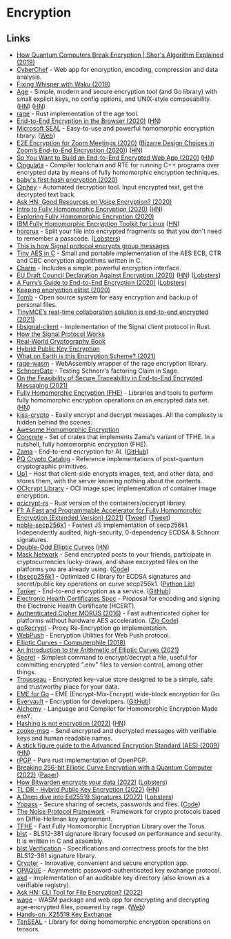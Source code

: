 # Encryption


## Links

- [How Quantum Computers Break Encryption | Shor's Algorithm Explained (2019)](https://www.youtube.com/watch?v=lvTqbM5Dq4Q)
- [CyberChef](https://github.com/gchq/CyberChef) - Web app for encryption, encoding, compression and data analysis.
- [Fixing Whisper with Waku (2019)](https://vac.dev/fixing-whisper-with-waku)
- [Age](https://github.com/FiloSottile/age) - Simple, modern and secure encryption tool (and Go library) with small explicit keys, no config options, and UNIX-style composability. ([HN](https://news.ycombinator.com/item?id=21895671)) ([HN](https://news.ycombinator.com/item?id=28435613))
- [rage](https://github.com/str4d/rage) - Rust implementation of the age tool.
- [End-to-End Encryption in the Browser (2020)](https://blog.excalidraw.com/end-to-end-encryption/) ([HN](https://news.ycombinator.com/item?id=22663435))
- [Microsoft SEAL](https://github.com/microsoft/SEAL) - Easy-to-use and powerful homomorphic encryption library. ([Web](https://www.microsoft.com/en-us/research/project/microsoft-seal/))
- [E2E Encryption for Zoom Meetings (2020)](https://github.com/zoom/zoom-e2e-whitepaper/blob/master/zoom_e2e.pdf) ([Bizarre Design Choices in Zoom’s End-to-End Encryption (2020)](https://soatok.blog/2020/10/28/bizarre-design-choices-in-zooms-end-to-end-encryption/)) ([HN](https://news.ycombinator.com/item?id=24937298))
- [So You Want to Build an End-to-End Encrypted Web App (2020)](https://www.zfnd.org/blog/so-you-want-an-e2e-encrypted-webapp/) ([HN](https://news.ycombinator.com/item?id=23426564))
- [Cingulata](https://github.com/CEA-LIST/Cingulata) - Compiler toolchain and RTE for running C++ programs over encrypted data by means of fully homomorphic encryption techniques.
- [baby's first hash encryption (2020)](https://www.thefragehaver.com/posts/encryptionone/)
- [Ciphey](https://github.com/Ciphey/Ciphey) - Automated decryption tool. Input encrypted text, get the decrypted text back.
- [Ask HN: Good Resources on Voice Encryption? (2020)](https://news.ycombinator.com/item?id=23712006)
- [Intro to Fully Homomorphic Encryption (2020)](http://blog.higashi.tech/2020/06/16/fhe_01.html) ([HN](https://news.ycombinator.com/item?id=23721661))
- [Exploring Fully Homomorphic Encryption (2020)](https://vitalik.ca/general/2020/07/20/homomorphic.html)
- [IBM Fully Homomorphic Encryption Toolkit for Linux](https://github.com/IBM/fhe-toolkit-linux) ([HN](https://news.ycombinator.com/item?id=24025478))
- [horcrux](https://github.com/jesseduffield/horcrux) - Split your file into encrypted fragments so that you don't need to remember a passcode. ([Lobsters](https://lobste.rs/s/2nalpm/split_files_into_encrypted_segments))
- [This is how Signal protocol encrypts group messages](https://www.reddit.com/r/signal/comments/a2ogk2/this_is_how_signal_protocol_encrypts_group/)
- [Tiny AES in C](https://github.com/kokke/tiny-AES-c) - Small and portable implementation of the AES ECB, CTR and CBC encryption algorithms written in C.
- [Charm](https://github.com/charmbracelet/charm) - Includes a simple, powerful encryption interface.
- [EU Draft Council Declaration Against Encryption (2020)](https://www.statewatch.org/media/1434/eu-council-draft-declaration-against-encryption-12143-20.pdf) ([HN](https://news.ycombinator.com/item?id=25028411)) ([Lobsters](https://lobste.rs/s/ydeb9n/eu_draft_declaration_against_encryption))
- [A Furry’s Guide to End-to-End Encryption (2020)](https://soatok.blog/2020/11/14/going-bark-a-furrys-guide-to-end-to-end-encryption/) ([Lobsters](https://lobste.rs/s/mn1am1/going_bark_furry_s_guide_end_end))
- [Keeping encryption elitist (2020)](https://blog.cerebralab.com/Keeping_encryption_elitist)
- [Tomb](https://github.com/dyne/Tomb) - Open source system for easy encryption and backup of personal files.
- [TinyMCE’s real-time collaboration solution is end-to-end encrypted (2021)](https://www.tiny.cloud/blog/real-time-collaboration-end-to-end-encryption/)
- [libsignal-client](https://github.com/signalapp/libsignal-client) - Implementation of the Signal client protocol in Rust.
- [How the Signal Protocol Works](https://livebook.manning.com/book/real-world-cryptography/chapter-10/v-10/1)
- [Real-World Cryptography Book](https://livebook.manning.com/book/real-world-cryptography/welcome/v-10/)
- [Hybrid Public Key Encryption](https://github.com/cfrg/draft-irtf-cfrg-hpke)
- [What on Earth is this Encryption Scheme? (2021)](https://capnfabs.net/posts/wtf-encryption-scheme-synology-diskstation-nas/)
- [rage-wasm](https://github.com/kanru/rage-wasm) - WebAssembly wrapper of the rage encryption library.
- [SchnorrGate](https://github.com/lducas/SchnorrGate) - Testing Schnorr's factoring Claim in Sage.
- [On the Feasibility of Secure Traceability in End-to-End Encrypted Messaging (2021)](https://nadim.computer/posts/2021-06-02-traceability.html)
- [Fully Homomorphic Encryption (FHE)](https://github.com/google/fully-homomorphic-encryption) - Libraries and tools to perform fully homomorphic encryption operations on an encrypted data set. ([HN](https://news.ycombinator.com/item?id=27510902))
- [kiss-crypto](https://www.npmjs.com/package/kiss-crypto) - Easily encrypt and decrypt messages. All the complexity is hidden behind the scenes.
- [Awesome Homomorphic Encryption](https://github.com/jonaschn/awesome-he)
- [Concrete](https://github.com/zama-ai/concrete) - Set of crates that implements Zama's variant of TFHE. In a nutshell, fully homomorphic encryption (FHE).
- [Zama](https://zama.ai/) - End-to-end encryption for AI. ([GitHub](https://github.com/zama-ai))
- [PQ Crypto Catalog](https://github.com/kriskwiatkowski/pqc) - Reference implementations of post-quantum cryptographic primitives.
- [Up1](https://github.com/Upload/Up1) - Host that client-side encrypts images, text, and other data, and stores them, with the server knowing nothing about the contents.
- [OCIcrypt Library](https://github.com/containers/ocicrypt) - OCI image spec implementation of container image encryption.
- [ocicrypt-rs](https://github.com/containers/ocicrypt-rs) - Rust version of the containers/ocicrypt library.
- [F1: A Fast and Programmable Accelerator for Fully Homomorphic Encryption (Extended Version) (2021)](https://arxiv.org/abs/2109.05371) ([Tweet](https://twitter.com/vj_chidambaram/status/1439222843665956870)) ([Tweet](https://twitter.com/Theophite/status/1438738713018699778))
- [noble-secp256k1](https://github.com/paulmillr/noble-secp256k1) - Fastest JS implementation of secp256k1. Independently audited, high-security, 0-dependency ECDSA & Schnorr signatures.
- [Double-Odd Elliptic Curves](https://doubleodd.group/front.html) ([HN](https://news.ycombinator.com/item?id=28736958))
- [Mask Network](https://mask.io/) - Send encrypted posts to your friends, participate in cryptocurrencies lucky-draws, and share encrypted files on the platforms you are already using. ([Code](https://github.com/DimensionDev/Maskbook))
- [libsecp256k1](https://github.com/bitcoin-core/secp256k1) - Optimized C library for ECDSA signatures and secret/public key operations on curve secp256k1. ([Python Lib](https://github.com/rustyrussell/secp256k1-py))
- [Tanker](https://tanker.io/) - End-to-end encryption as a service. ([GitHub](https://github.com/TankerHQ))
- [Electronic Health Certificates Spec](https://github.com/ehn-dcc-development/hcert-spec) - Proposal for encoding and signing the Electronic Health Certificate (HCERT).
- [Authenticated Cipher MORUS (2016)](https://competitions.cr.yp.to/round3/morusv2.pdf) - Fast authenticated cipher for platforms without hardware AES acceleration. ([Zig Code](https://github.com/jedisct1/zig-morus))
- [goRecrypt](https://github.com/SherLzp/goRecrypt) - Proxy Re-Encryption go implementation.
- [WebPush](https://github.com/zaru/webpush) - Encryption Utilities for Web Push protocol.
- [Elliptic Curves - Computerphile (2018)](https://www.youtube.com/watch?v=NF1pwjL9-DE)
- [An Introduction to the Arithmetic of Elliptic Curves (2021)](https://www.youtube.com/playlist?list=PLYpVTXjEi1oe1OeAllJpNhFoI4B7Ws8Yl)
- [Secret](https://github.com/fabiospampinato/secret) - Simplest command to encrypt/decrypt a file, useful for committing encrypted ".env" files to version control, among other things.
- [Trousseau](https://github.com/oleiade/trousseau) - Encrypted key-value store designed to be a simple, safe and trustworthy place for your data.
- [EME for Go](https://github.com/rfjakob/eme) - EME (Encrypt-Mix-Encrypt) wide-block encryption for Go.
- [Evervault](https://evervault.com/) - Encryption for developers. ([GitHub](https://github.com/evervault))
- [Alchemy](https://github.com/cpeikert/ALCHEMY) - Language and Compiler for Homomorphic Encryption Made easY.
- [Hashing is not encryption (2022)](https://eric.mann.blog/hashing-is-not-encryption/) ([HN](https://news.ycombinator.com/item?id=29855212))
- [zooko-msg](https://github.com/publiusfederalist/zooko-msg) - Send encrypted and decrypted messages with verifiable keys and human readable names.
- [A stick figure guide to the Advanced Encryption Standard (AES) (2009)](http://www.moserware.com/2009/09/stick-figure-guide-to-advanced.html) ([HN](https://news.ycombinator.com/item?id=30187633))
- [rPGP](https://github.com/rpgp/rpgp) - Pure rust implementation of OpenPGP.
- [Breaking 256-bit Elliptic Curve Encryption with a Quantum Computer (2022)](https://www.schneier.com/blog/archives/2022/02/breaking-245-bit-elliptic-curve-encryption-with-a-quantum-computer.html) ([Paper](https://avs.scitation.org/doi/pdf/10.1116/5.0073075))
- [How Bitwarden encrypts your data (2022)](https://www.huy.rocks/everyday/02-22-2022-security-how-bitwarden-encrypts-your-data) ([Lobsters](https://lobste.rs/s/plnc1z/how_bitwarden_encrypts_your_data))
- [TL;DR - Hybrid Public Key Encryption (2022)](https://www.franziskuskiefer.de/p/tldr-hybrid-public-key-encryption/) ([HN](https://news.ycombinator.com/item?id=30497897))
- [A Deep dive into Ed25519 Signatures (2022)](https://cendyne.dev/posts/2022-03-06-ed25519-signatures.html) ([Lobsters](https://lobste.rs/s/dcs345/deep_dive_into_ed25519_signatures))
- [Yopass](https://yopass.se/) - Secure sharing of secrets, passwords and files. ([Code](https://github.com/jhaals/yopass))
- [The Noise Protocol Framework](https://noiseprotocol.org/noise.html) - Framework for crypto protocols based on Diffie-Hellman key agreement.
- [TFHE](https://github.com/tfhe/tfhe) - Fast Fully Homomorphic Encryption Library over the Torus.
- [blst](https://github.com/supranational/blst) - BLS12-381 signature library focused on performance and security. It is written in C and assembly.
- [blst Verification](https://github.com/GaloisInc/BLST-Verification) - Specifications and correctness proofs for the blst BLS12-381 signature library.
- [Crypter](https://github.com/HR/Crypter) - Innovative, convenient and secure encryption app.
- [OPAQUE](https://github.com/novifinancial/opaque-ke) - Asymmetric password-authenticated key exchange protocol.
- [akd](https://github.com/novifinancial/akd) - Implementation of an auditable key directory (also known as a verifiable registry).
- [Ask HN: CLI Tool for File Encryption? (2022)](https://news.ycombinator.com/item?id=31204523)
- [wage](https://github.com/str4d/wage) - WASM package and web app for encrypting and decrypting age-encrypted files, powered by rage. ([Web](https://rage-encry.pt/))
- [Hands-on: X25519 Key Exchange](https://x25519.ulfheim.net/)
- [TenSEAL](https://github.com/OpenMined/TenSEAL) - Library for doing homomorphic encryption operations on tensors.
